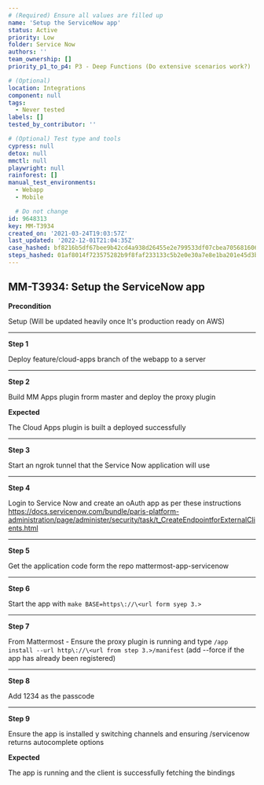 ```yaml
---
# (Required) Ensure all values are filled up
name: 'Setup the ServiceNow app'
status: Active
priority: Low
folder: Service Now
authors: ''
team_ownership: []
priority_p1_to_p4: P3 - Deep Functions (Do extensive scenarios work?)

# (Optional)
location: Integrations
component: null
tags:
  - Never tested
labels: []
tested_by_contributor: ''

# (Optional) Test type and tools
cypress: null
detox: null
mmctl: null
playwright: null
rainforest: []
manual_test_environments:
  - Webapp
  - Mobile

  # Do not change
id: 9648313
key: MM-T3934
created_on: '2021-03-24T19:03:57Z'
last_updated: '2022-12-01T21:04:35Z'
case_hashed: bf8216b5df67bee9b42cd4a938d26455e2e799533df07cbea705681606814158b79482341c1f12ed3cbaeb98aeb11a87
steps_hashed: 01af8014f723575282b9f8faf233133c5b2e0e30a7e8e1ba201e45d3b0087a229469b0c012bd38eb903084d083cfb9fc
---
```


<!-- (Auto-generated) Based on frontmatter's "key" and "name" -->

## MM-T3934: Setup the ServiceNow app

**Precondition**

Setup (Will be updated heavily once It's production ready on AWS)

---

**Step 1**

Deploy feature/cloud-apps branch of the webapp to a server

---

**Step 2**

Build MM Apps plugin frorm master and deploy the proxy plugin

**Expected**

The Cloud Apps plugin is built a deployed successfully

---

**Step 3**

Start an ngrok tunnel that the Service Now application will use

---

**Step 4**

Login to Service Now and create an oAuth app as per these instructions <https://docs.servicenow.com/bundle/paris-platform-administration/page/administer/security/task/t_CreateEndpointforExternalClients.html>

---

**Step 5**

Get the application code form the repo mattermost-app-servicenow

---

**Step 6**

Start the app with `make BASE=https\://\<url form syep 3.>`

---

**Step 7**

From Mattermost - Ensure the proxy plugin is running and type `/app install --url http\://\<url from step 3.>/manifest` (add --force if the app has already been registered)

---

**Step 8**

Add 1234 as the passcode

---

**Step 9**

Ensure the app is installed y switching channels and ensuring /servicenow returns autocomplete options

**Expected**

The app is running and the client is successfully fetching the bindings

